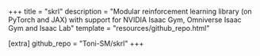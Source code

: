 +++
title = "skrl"
description = "Modular reinforcement learning library (on PyTorch and JAX) with support for NVIDIA Isaac Gym, Omniverse Isaac Gym and Isaac Lab"
template = "resources/github_repo.html"

[extra]
github_repo = "Toni-SM/skrl"
+++